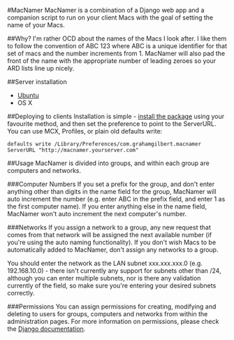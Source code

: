 #MacNamer
MacNamer is a combination of a Django web app and a companion script to run on your client Macs with the goal of setting the name of your Macs.

##Why?
I'm rather OCD about the names of the Macs I look after. I like them to follow the convention of ABC 123 where ABC is a unique identifier for that set of macs and the number increments from 1. MacNamer will also pad the front of the name with the appropriate number of leading zeroes so your ARD lists line up nicely.

##Server installation
* [Ubuntu](https://github.com/grahamgilbert/macnamer/wiki/Installation-on-Ubuntu)
* OS X

##Deploying to clients
Installation is simple - [install the package](https://github.com/grahamgilbert/macnamer/raw/master/scripts/MacNamer.pkg) using your favourite method, and then set the preference to point to the ServerURL. You can use MCX, Profiles, or plain old defaults write:

	defaults write /Library/Preferences/com.grahamgilbert.macnamer ServerURL "http://macnamer.yourserver.com"

##Usage
MacNamer is divided into groups, and within each group are computers and networks. 

###Computer Numbers
If you set a prefix for the group, and don't enter anything other than digits in the name field for the group, MacNamer will auto increment the number (e.g. enter ABC in the prefix field, and enter 1 as the first computer name). If you enter anything else in the name field, MacNamer won't auto increment the next computer's number.

###Networks
If you assign a network to a group, any new request that comes from that network will be assigned the next available number (if you're using the auto naming functionality). If you don't wish Macs to be automatically added to MacNamer, don't assign any networks to a group.

You should enter the network as the LAN subnet xxx.xxx.xxx.0 (e.g. 192.168.10.0) - there isn't currently any support for subnets other than /24, although you can enter multiple subnets, nor is there any validation currently of the field, so make sure you're entering your desired subnets correctly.

###Permissions
You can assign permissions for creating, modifying and deleting to users for groups, computers and networks from within the administration pages. For more information on permissions, please check the [Django documentation](https://docs.djangoproject.com/en/dev/topics/auth/).
